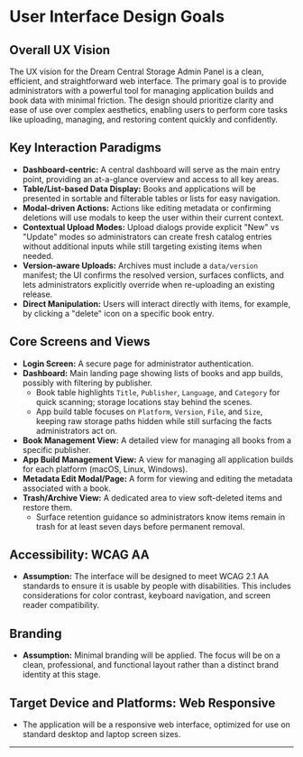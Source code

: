 # **User Interface Design Goals**

## **Overall UX Vision**

The UX vision for the Dream Central Storage Admin Panel is a clean, efficient, and straightforward web interface. The primary goal is to provide administrators with a powerful tool for managing application builds and book data with minimal friction. The design should prioritize clarity and ease of use over complex aesthetics, enabling users to perform core tasks like uploading, managing, and restoring content quickly and confidently.

## **Key Interaction Paradigms**

* **Dashboard-centric:** A central dashboard will serve as the main entry point, providing an at-a-glance overview and access to all key areas.
* **Table/List-based Data Display:** Books and applications will be presented in sortable and filterable tables or lists for easy navigation.
* **Modal-driven Actions:** Actions like editing metadata or confirming deletions will use modals to keep the user within their current context.
* **Contextual Upload Modes:** Upload dialogs provide explicit "New" vs "Update" modes so administrators can create fresh catalog entries without additional inputs while still targeting existing items when needed.
* **Version-aware Uploads:** Archives must include a `data/version` manifest; the UI confirms the resolved version, surfaces conflicts, and lets administrators explicitly override when re-uploading an existing release.
* **Direct Manipulation:** Users will interact directly with items, for example, by clicking a "delete" icon on a specific book entry.

## **Core Screens and Views**

* **Login Screen:** A secure page for administrator authentication.
* **Dashboard:** Main landing page showing lists of books and app builds, possibly with filtering by publisher.
  * Book table highlights `Title`, `Publisher`, `Language`, and `Category` for quick scanning; storage locations stay behind the scenes.
  * App build table focuses on `Platform`, `Version`, `File`, and `Size`, keeping raw storage paths hidden while still surfacing the facts administrators act on.
* **Book Management View:** A detailed view for managing all books from a specific publisher.
* **App Build Management View:** A view for managing all application builds for each platform (macOS, Linux, Windows).
* **Metadata Edit Modal/Page:** A form for viewing and editing the metadata associated with a book.
* **Trash/Archive View:** A dedicated area to view soft-deleted items and restore them.
  * Surface retention guidance so administrators know items remain in trash for at least seven days before permanent removal.

## **Accessibility: WCAG AA**

* **Assumption:** The interface will be designed to meet WCAG 2.1 AA standards to ensure it is usable by people with disabilities. This includes considerations for color contrast, keyboard navigation, and screen reader compatibility.

## **Branding**

* **Assumption:** Minimal branding will be applied. The focus will be on a clean, professional, and functional layout rather than a distinct brand identity at this stage.

## **Target Device and Platforms: Web Responsive**

* The application will be a responsive web interface, optimized for use on standard desktop and laptop screen sizes.

---
